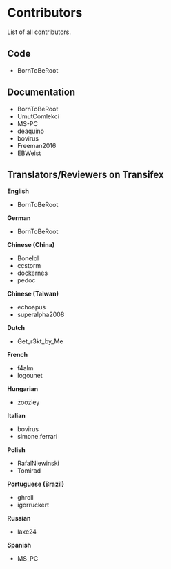 # Contributors

List of all contributors.

## Code
- BornToBeRoot

## Documentation
- BornToBeRoot
- UmutComlekci
- MS-PC
- deaquino
- bovirus
- Freeman2016
- EBWeist

## Translators/Reviewers on Transifex

**English**
- BornToBeRoot

**German**
- BornToBeRoot

**Chinese (China)**
- Bonelol
- ccstorm
- dockernes
- pedoc

**Chinese (Taiwan)**
- echoapus
- superalpha2008

**Dutch**
- Get_r3kt_by_Me 

**French**
- f4alm
- logounet

**Hungarian**
- zoozley

**Italian**
- bovirus
- simone.ferrari

**Polish**
- RafalNiewinski
- Tomirad

**Portuguese (Brazil)**
- ghroll
- igorruckert

**Russian**
- laxe24

**Spanish**
- MS_PC
